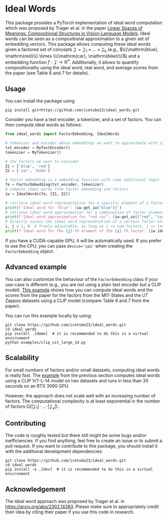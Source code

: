 # Ideal Words

This package provides a PyTorch implementation of ideal word computation which was proposed by Trager et al. in the paper [Linear Spaces of Meanings: Compositional Structures in Vision-Language Models](https://arxiv.org/abs/2302.14383). Ideal words can be seen as a compositional approximation to a given set of embedding vectors. This package allows computing these ideal words given a factored set of concepts $\mathcal{Z} = \mathcal{Z}_1 \times \dots \times \mathcal{Z}_k$ (e.g., $\\{\mathrm{blue}, \mathrm{red}\\} \times \\{\mathrm{car}, \mathrm{bike}\\}$) and a embedding function $f : \mathcal{Z} \to \mathbb{R}^n$. Additionally, it allows to  quantify compositionality using the ideal word, real word, and average scores from the paper (see Table 6 and 7 for details).

## Usage

You can install the package using:
```
pip install git+https://github.com/icetube23/ideal_words.git
```

Consider you have a text encoder, a tokenizer, and a set of factors. You can then compute ideal words as follows:
```python
from ideal_words import FactorEmbedding, IdealWords

# tokenizer and encoder whose embeddings we want to approximate with ideal words
txt_encoder = MyTextEncoder()
tokenizer = MyTokenizer()

# the factors we want to consider
Z1 = ['blue', 'red']
Z2 = ['car', 'bike']

# factor embedding is a embedding function with some additional logic
fe = FactorEmbedding(txt_encoder, tokenizer)
# compute ideal words from factor embedding and factors
iw = IdealWords(fe, [Z1, Z2])

# retrieve ideal word representation for a specific element of a factor
print(f'Ideal word for "blue": {iw.get_iw("blue")}')
# retrieve ideal word approximation for a combination of factor elements
print(f'Ideal word approximation for "red car": {iw.get_uz(("red", "car"))}')
# directly access the ideal word representation of a certain factor element
i, j = 1, 0  # freely adjustable, as long as i <= num_factors, j <= len_factor_i
print(f'Ideal word for the {j}-th element of the {i}-th factor: {iw.ideal_words[i][j]}')
```

If you have a CUDA-capable GPU, it will be automatically used. If you prefer to use the CPU, you can pass `device='cpu'` when creating the `FactorEmbedding` object.

## Advanced example

You can also customize the behaviour of the `FactorEmbedding` class if your use-case is different (e.g., you are not using a plain text encoder but a CLIP model). [This example](examples/clip_vit_large_14.py) shows how you can compute ideal words and the scores from the paper for the factors from the MIT-States and the UT Zappos datasets using a CLIP model (compare Table 6 and 7 from the paper).

You can run this example locally by using:
```
git clone https://github.com/icetube23/ideal_words.git
cd ideal_words
pip install .[demo]  # it is recommended to do this in a virtual environment
python examples/clip_vit_large_14.py
```

## Scalability

For small numbers of factors and/or small datasets, computing ideal words is really fast. The [example](examples/clip_vit_large_14.py) from the previous section computes ideal words using a CLIP ViT-L-14 model on two datasets and runs in less than 30 seconds on an RTX 3090 GPU.

However, the approach does not scale well with an increasing number of factors. The computational complexity is at least exponential in the number of factors $\mathcal{\Omega}(\vert\mathcal{Z_1}\vert \cdot \dots \cdot \vert\mathcal{Z_k}\vert)$.

## Contributing

The code is roughly tested but there still might be some bugs and/or inefficiencies. If you find anything, feel free to create an issue or to submit a pull request. If you want to contribute to this package, you should install it with the additional development dependencies:
```
git clone https://github.com/icetube23/ideal_words.git
cd ideal_words
pip install -e .[dev]  # it is recommended to do this in a virtual environment
```

## Acknowledgement

The ideal word approach was proposed by Trager et al. in https://arxiv.org/abs/2302.14383. Please make sure to appropriately credit their idea by citing their paper if you use this code in research.
